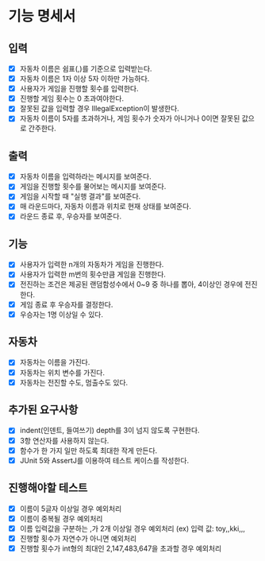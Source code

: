 # 기능 명세서

## 입력
-[x] 자동차 이름은 쉼표(,)를 기준으로 입력받는다.
-[x] 자동차 이름은 1자 이상 5자 이하만 가능하다.
-[x] 사용자가 게임을 진행할 횟수를 입력한다.
-[x] 진행할 게임 횟수는 0 초과여야한다.
-[x] 잘못된 값을 입력할 경우 IllegalException이 발생한다.
-[x] 자동차 이름이 5자를 초과하거나, 게임 횟수가 숫자가 아니거나 0이면 잘못된 값으로 간주한다.

## 출력
-[x] 자동차 이름을 입력하라는 메시지를 보여준다.
-[x] 게임을 진행할 횟수를 물어보는 메시지를 보여준다.
-[x] 게임을 시작할 때 "실행 결과"를 보여준다.
-[x] 매 라운드마다, 자동차 이름과 위치로 현재 상태를 보여준다.
-[x] 라운드 종료 후, 우승자를 보여준다.

## 기능
-[x] 사용자가 입력한 n개의 자동차가 게임을 진행한다.
-[x] 사용자가 입력한 m번의 횟수만큼 게임을 진행한다.
-[x] 전진하는 조건은 제공된 랜덤함성수에서 0~9 중 하나를 뽑아, 4이상인 경우에 전진한다.
-[x] 게임 종료 후 우승자를 결정한다.
-[x] 우승자는 1명 이상일 수 있다.

## 자동차
-[x] 자동차는 이름을 가진다.
-[x] 자동차는 위치 변수를 가진다.
-[x] 자동차는 전진할 수도, 멈출수도 있다.

## 추가된 요구사항
-[x] indent(인덴트, 들여쓰기) depth를 3이 넘지 않도록 구현한다.
-[x] 3항 연산자를 사용하지 않는다.
-[x] 함수가 한 가지 일만 하도록 최대한 작게 만든다.
-[x] JUnit 5와 AssertJ를 이용하여 테스트 케이스를 작성한다.

## 진행해야할 테스트
-[x] 이름이 5글자 이상일 경우 예외처리
-[x] 이름이 중복될 경우 예외처리
-[x] 이름 입력값을 구분하는 ,가 2개 이상일 경우 예외처리 (ex) 입력 값: toy,,kki,,,
-[x] 진행할 횟수가 자연수가 아니면 예외처리
-[x] 진행할 횟수가 int형의 최대인 2,147,483,647을 초과할 경우 예외처리